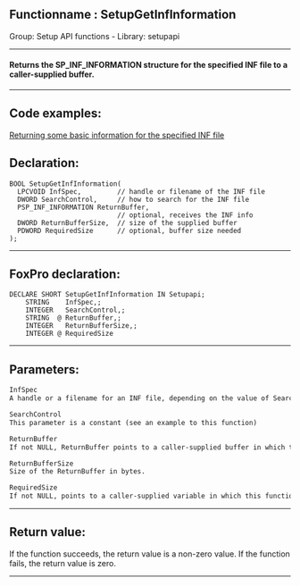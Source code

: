 <link rel="stylesheet" type="text/css" href="../../css/win32api.css">  
<link rel="stylesheet" href="https://cdnjs.cloudflare.com/ajax/libs/font-awesome/4.7.0/css/font-awesome.min.css">

## Functionname : SetupGetInfInformation
Group: Setup API functions - Library: setupapi    
***  


#### Returns the SP_INF_INFORMATION structure for the specified INF file to a caller-supplied buffer.

***  


## Code examples:
[Returning some basic information for the specified INF file](../../samples/sample_123.md)  

## Declaration:
```foxpro  
BOOL SetupGetInfInformation(
  LPCVOID InfSpec,         // handle or filename of the INF file
  DWORD SearchControl,     // how to search for the INF file
  PSP_INF_INFORMATION ReturnBuffer,
                           // optional, receives the INF info
  DWORD ReturnBufferSize,  // size of the supplied buffer
  PDWORD RequiredSize      // optional, buffer size needed
);  
```  
***  


## FoxPro declaration:
```foxpro  
DECLARE SHORT SetupGetInfInformation IN Setupapi;
	STRING    InfSpec,;
	INTEGER   SearchControl,;
	STRING  @ ReturnBuffer,;
	INTEGER   ReturnBufferSize,;
	INTEGER @ RequiredSize  
```  
***  


## Parameters:
```txt  
InfSpec
A handle or a filename for an INF file, depending on the value of SearchControl.

SearchControl
This parameter is a constant (see an example to this function)

ReturnBuffer
If not NULL, ReturnBuffer points to a caller-supplied buffer in which this function returns the SP_INF_INFORMATION structure.

ReturnBufferSize
Size of the ReturnBuffer in bytes.

RequiredSize
If not NULL, points to a caller-supplied variable in which this function returns the required size, in bytes, for the buffer pointed to by ReturnBuffer.  
```  
***  


## Return value:
If the function succeeds, the return value is a non-zero value. If the function fails, the return value is zero. 
  
***  


